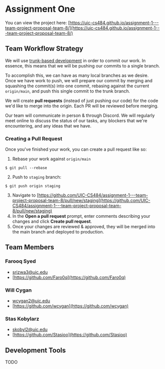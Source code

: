 # Assignment One
You can view the project here: [https://uic-cs484.github.io/assignment-1---team-project-proposal-team-8/](https://uic-cs484.github.io/assignment-1---team-project-proposal-team-8/)

## Team Workflow Strategy
We will use [trunk-based development](https://trunkbaseddevelopment.com/) in order to commit our work. In essence, this means that we will be pushing our commits to a single branch.

To accomplish this, we can have as many local branches as we desire. Once we have work to push, we will prepare our commit by merging and squashing the commit(s) into one commit, rebasing against the current `origin/main`, and push this single commit to the trunk branch.

We will create **pull requests** (instead of just pushing our code) for the code we'd like to merge into the origin. Each PR will be reviewed before merging.

Our team will communicate in person & through Discord. We will regularly meet online to discuss the status of our tasks, any blockers that we're encountering, and any ideas that we have.

### Creating a Pull Request
Once you've finished your work, you can create a pull request like so:

1. Rebase your work against `origin/main`
```
$ git pull --rebase
```
2. Push to `staging` branch:
```
$ git push origin staging
```
3. Navigate to [https://github.com/UIC-CS484/assignment-1---team-project-proposal-team-8/pull/new/staging](https://github.com/UIC-CS484/assignment-1---team-project-proposal-team-8/pull/new/staging)
4. In the **Open a pull request** prompt, enter comments describing your changes and click **Create pull request**.
5. Once your changes are reviewed & approved, they will be merged into the main branch and deployed to production.

## Team Members
### Farooq Syed 
- [srizwa3@uic.edu](srizwa3@uic.edu)
- [https://github.com/Faro0q](https://github.com/Faro0q)

###  Will Cygan 
- [wcygan2@uic.edu](wcygan2@uic.edu)
- [https://github.com/wcygan](https://github.com/wcygan)

### Stas Kobylarz 
- [skobyl2@uic.edu](skobyl2@uic.edu)
- [https://github.com/Stasioo](https://github.com/Stasioo)

## Development Tools
TODO